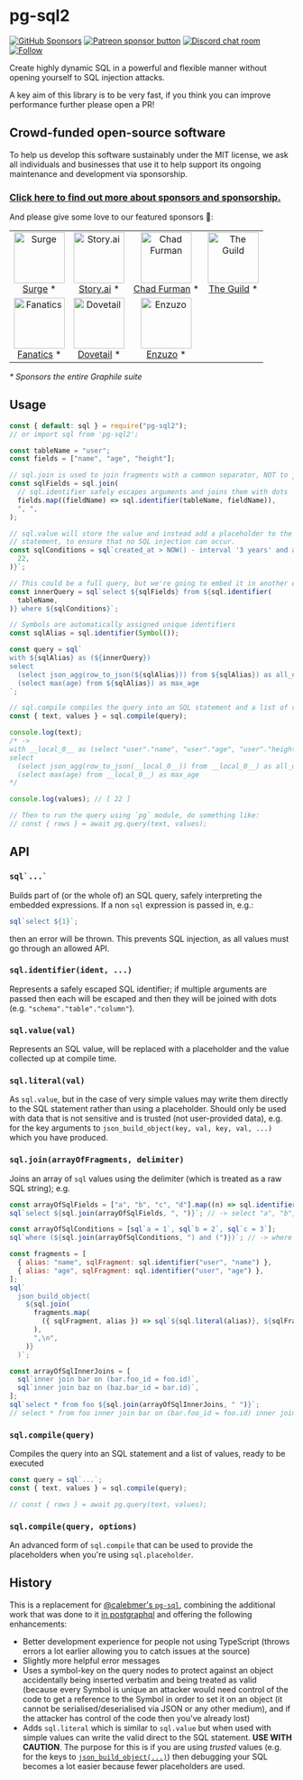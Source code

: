 # pg-sql2

[![GitHub Sponsors](https://img.shields.io/github/sponsors/benjie?color=ff69b4&label=github%20sponsors)](https://github.com/sponsors/benjie)
[![Patreon sponsor button](https://img.shields.io/badge/sponsor-via%20Patreon-orange.svg)](https://patreon.com/benjie)
[![Discord chat room](https://img.shields.io/discord/489127045289476126.svg)](http://discord.gg/graphile)
[![Follow](https://img.shields.io/badge/twitter-@GraphileHQ-blue.svg)](https://twitter.com/GraphileHQ)

Create highly dynamic SQL in a powerful and flexible manner without opening
yourself to SQL injection attacks.

A key aim of this library is to be very fast, if you think you can improve
performance further please open a PR!

<!-- SPONSORS_BEGIN -->

## Crowd-funded open-source software

To help us develop this software sustainably under the MIT license, we ask all
individuals and businesses that use it to help support its ongoing maintenance
and development via sponsorship.

### [Click here to find out more about sponsors and sponsorship.](https://www.graphile.org/sponsor/)

And please give some love to our featured sponsors 🤩:

<table><tr>
<td align="center"><a href="https://surge.io/"><img src="https://graphile.org/images/sponsors/surge.png" width="90" height="90" alt="Surge" /><br />Surge</a> *</td>
<td align="center"><a href="https://storyscript.com/?utm_source=postgraphile"><img src="https://graphile.org/images/sponsors/storyscript.png" width="90" height="90" alt="Story.ai" /><br />Story.ai</a> *</td>
<td align="center"><a href="http://chads.website"><img src="https://graphile.org/images/sponsors/chadf.png" width="90" height="90" alt="Chad Furman" /><br />Chad Furman</a> *</td>
<td align="center"><a href="https://www.the-guild.dev/"><img src="https://graphile.org/images/sponsors/theguild.png" width="90" height="90" alt="The Guild" /><br />The Guild</a> *</td>
</tr><tr>
<td align="center"><a href="https://www.fanatics.com/"><img src="https://graphile.org/images/sponsors/fanatics.png" width="90" height="90" alt="Fanatics" /><br />Fanatics</a> *</td>
<td align="center"><a href="https://dovetailapp.com/"><img src="https://graphile.org/images/sponsors/dovetail.png" width="90" height="90" alt="Dovetail" /><br />Dovetail</a> *</td>
<td align="center"><a href="https://www.enzuzo.com/"><img src="https://graphile.org/images/sponsors/enzuzo.png" width="90" height="90" alt="Enzuzo" /><br />Enzuzo</a> *</td>
</tr></table>

<em>\* Sponsors the entire Graphile suite</em>

<!-- SPONSORS_END -->

## Usage

```js
const { default: sql } = require("pg-sql2");
// or import sql from 'pg-sql2';

const tableName = "user";
const fields = ["name", "age", "height"];

// sql.join is used to join fragments with a common separator, NOT to join tables!
const sqlFields = sql.join(
  // sql.identifier safely escapes arguments and joins them with dots
  fields.map((fieldName) => sql.identifier(tableName, fieldName)),
  ", ",
);

// sql.value will store the value and instead add a placeholder to the SQL
// statement, to ensure that no SQL injection can occur.
const sqlConditions = sql`created_at > NOW() - interval '3 years' and age > ${sql.value(
  22,
)}`;

// This could be a full query, but we're going to embed it in another query safely
const innerQuery = sql`select ${sqlFields} from ${sql.identifier(
  tableName,
)} where ${sqlConditions}`;

// Symbols are automatically assigned unique identifiers
const sqlAlias = sql.identifier(Symbol());

const query = sql`
with ${sqlAlias} as (${innerQuery})
select
  (select json_agg(row_to_json(${sqlAlias})) from ${sqlAlias}) as all_data,
  (select max(age) from ${sqlAlias}) as max_age
`;

// sql.compile compiles the query into an SQL statement and a list of values
const { text, values } = sql.compile(query);

console.log(text);
/* ->
with __local_0__ as (select "user"."name", "user"."age", "user"."height" from "user" where created_at > NOW() - interval '3 years' and age > $1)
select
  (select json_agg(row_to_json(__local_0__)) from __local_0__) as all_data,
  (select max(age) from __local_0__) as max_age
*/

console.log(values); // [ 22 ]

// Then to run the query using `pg` module, do something like:
// const { rows } = await pg.query(text, values);
```

## API

### `` sql`...` ``

Builds part of (or the whole of) an SQL query, safely interpreting the embedded
expressions. If a non `sql` expression is passed in, e.g.:

<!-- skip-example -->

```js
sql`select ${1}`;
```

then an error will be thrown. This prevents SQL injection, as all values must go
through an allowed API.

### `sql.identifier(ident, ...)`

Represents a safely escaped SQL identifier; if multiple arguments are passed
then each will be escaped and then they will be joined with dots (e.g.
`"schema"."table"."column"`).

### `sql.value(val)`

Represents an SQL value, will be replaced with a placeholder and the value
collected up at compile time.

### `sql.literal(val)`

As `sql.value`, but in the case of very simple values may write them directly to
the SQL statement rather than using a placeholder. Should only be used with data
that is not sensitive and is trusted (not user-provided data), e.g. for the key
arguments to `json_build_object(key, val, key, val, ...)` which you have
produced.

### `sql.join(arrayOfFragments, delimiter)`

Joins an array of `sql` values using the delimiter (which is treated as a raw
SQL string); e.g.

```js
const arrayOfSqlFields = ["a", "b", "c", "d"].map((n) => sql.identifier(n));
sql`select ${sql.join(arrayOfSqlFields, ", ")}`; // -> select "a", "b", "c", "d"

const arrayOfSqlConditions = [sql`a = 1`, sql`b = 2`, sql`c = 3`];
sql`where (${sql.join(arrayOfSqlConditions, ") and (")})`; // -> where (a = 1) and (b = 2) and (c = 3)

const fragments = [
  { alias: "name", sqlFragment: sql.identifier("user", "name") },
  { alias: "age", sqlFragment: sql.identifier("user", "age") },
];
sql`
  json_build_object(
    ${sql.join(
      fragments.map(
        ({ sqlFragment, alias }) => sql`${sql.literal(alias)}, ${sqlFragment}`,
      ),
      ",\n",
    )}
  )`;

const arrayOfSqlInnerJoins = [
  sql`inner join bar on (bar.foo_id = foo.id)`,
  sql`inner join baz on (baz.bar_id = bar.id)`,
];
sql`select * from foo ${sql.join(arrayOfSqlInnerJoins, " ")}`;
// select * from foo inner join bar on (bar.foo_id = foo.id) inner join baz on (baz.bar_id = bar.id)
```

### `sql.compile(query)`

Compiles the query into an SQL statement and a list of values, ready to be
executed

```js
const query = sql`...`;
const { text, values } = sql.compile(query);

// const { rows } = await pg.query(text, values);
```

### `sql.compile(query, options)`

An advanced form of `sql.compile` that can be used to provide the placeholders
when you're using `sql.placeholder`.

## History

This is a replacement for
[@calebmer's `pg-sql`](https://www.npmjs.com/package/pg-sql), combining the
additional work that was done to it
[in postgraphql](https://github.com/postgraphql/postgraphql/blob/9c36d7e9b9ad74e665de18964fd2554f9f639903/src/postgres/utils/sql.ts)
and offering the following enhancements:

- Better development experience for people not using TypeScript (throws errors a
  lot earlier allowing you to catch issues at the source)
- Slightly more helpful error messages
- Uses a symbol-key on the query nodes to protect against an object accidentally
  being inserted verbatim and being treated as valid (because every Symbol is
  unique an attacker would need control of the code to get a reference to the
  Symbol in order to set it on an object (it cannot be serialised/deserialised
  via JSON or any other medium), and if the attacker has control of the code
  then you've already lost)
- Adds `sql.literal` which is similar to `sql.value` but when used with simple
  values can write the valid direct to the SQL statement. **USE WITH CAUTION**.
  The purpose for this is if you are using _trusted_ values (e.g. for the keys
  to
  [`json_build_object(...)`](https://www.postgresql.org/docs/9.6/static/functions-json.html))
  then debugging your SQL becomes a lot easier because fewer placeholders are
  used.
